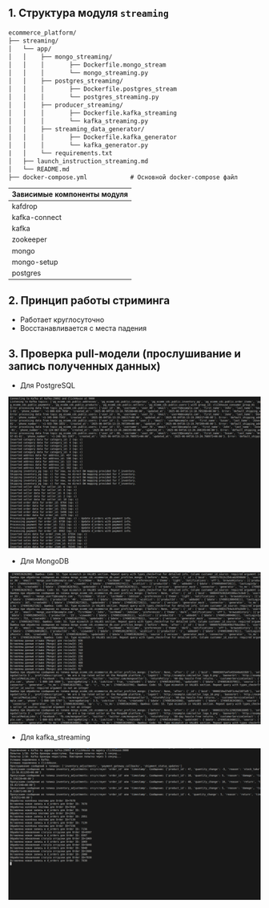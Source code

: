 
## 1. Структура модуля **`streaming`**

```
ecommerce_platform/
├── streaming/
│   └── app/
│   │    ├── mongo_streaming/
│   │    │       ├── Dockerfile.mongo_stream
│   │    │       └── mongo_streaming.py
│   │    ├── postgres_streaming/
│   │    │       ├── Dockerfile.postgres_stream
│   │    │       └── postgres_streaming.py
│   │    ├── producer_streaming/
│   │    │       ├── Dockerfile.kafka_streaming
│   │    │       └── kafka_streaming.py
│   │    ├── streaming_data_generator/
│   │    │       ├── Dockerfile.kafka_generator
│   │    │       └── kafka_generator.py
|   │    └── requirements.txt   
│   ├── launch_instruction_streaming.md 
│   └── README.md
├── docker-compose.yml            # Основной docker-compose файл
```

| Зависимые компоненты модуля |
| :------------------------------------ |
| kafdrop |
| kafka-connect |
| kafka |
| zookeeper |
| mongo |
| mongo-setup |
| postgres |


## 2. Принцип работы стриминга

- Работает круглосуточно
- Восстанавливается с места падения 


## 3. Проверка pull-модели (прослушивание и запись полученных данных)

- Для PostgreSQL

![postgres_streaming](../src/postgres_streaming.png)


- Для MongoDB

![mongo_streaming](../src/mongo_streaming.png)


- Для kafka_streaming

![kafka_streaming](../src/kafka_streaming.png)

